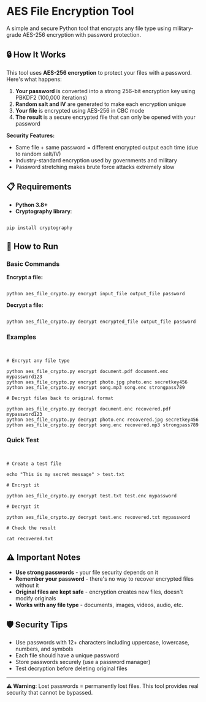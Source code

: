 

# AES File Encryption Tool

A simple and secure Python tool that encrypts any file type using military-grade AES-256 encryption with password protection.

## 🔒 How It Works

This tool uses **AES-256 encryption** to protect your files with a password. Here's what happens:

1. **Your password** is converted into a strong 256-bit encryption key using PBKDF2 (100,000 iterations)
2. **Random salt and IV** are generated to make each encryption unique
3. **Your file** is encrypted using AES-256 in CBC mode
4. **The result** is a secure encrypted file that can only be opened with your password

**Security Features:**
- Same file + same password = different encrypted output each time (due to random salt/IV)
- Industry-standard encryption used by governments and military
- Password stretching makes brute force attacks extremely slow

## 📋 Requirements

- **Python 3.8+**
- **Cryptography library**:
```

pip install cryptography

```

## 🚀 How to Run

### Basic Commands

**Encrypt a file:**
```

python aes_file_crypto.py encrypt input_file output_file password

```

**Decrypt a file:**
```

python aes_file_crypto.py decrypt encrypted_file output_file password

```

### Examples

```


# Encrypt any file type

python aes_file_crypto.py encrypt document.pdf document.enc mypassword123
python aes_file_crypto.py encrypt photo.jpg photo.enc secretkey456
python aes_file_crypto.py encrypt song.mp3 song.enc strongpass789

# Decrypt files back to original format

python aes_file_crypto.py decrypt document.enc recovered.pdf mypassword123
python aes_file_crypto.py decrypt photo.enc recovered.jpg secretkey456
python aes_file_crypto.py decrypt song.enc recovered.mp3 strongpass789

```

### Quick Test

```


# Create a test file

echo "This is my secret message" > test.txt

# Encrypt it

python aes_file_crypto.py encrypt test.txt test.enc mypassword

# Decrypt it

python aes_file_crypto.py decrypt test.enc recovered.txt mypassword

# Check the result

cat recovered.txt

```

## ⚠️ Important Notes

- **Use strong passwords** - your file security depends on it
- **Remember your password** - there's no way to recover encrypted files without it
- **Original files are kept safe** - encryption creates new files, doesn't modify originals
- **Works with any file type** - documents, images, videos, audio, etc.

## 🛡️ Security Tips

- Use passwords with 12+ characters including uppercase, lowercase, numbers, and symbols
- Each file should have a unique password
- Store passwords securely (use a password manager)
- Test decryption before deleting original files

---

**⚠️ Warning**: Lost passwords = permanently lost files. This tool provides real security that cannot be bypassed.
```


